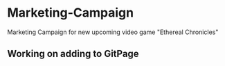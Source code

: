 # Marketing-Campaign
Marketing Campaign for new upcoming video game "Ethereal Chronicles"

## Working on adding to GitPage
